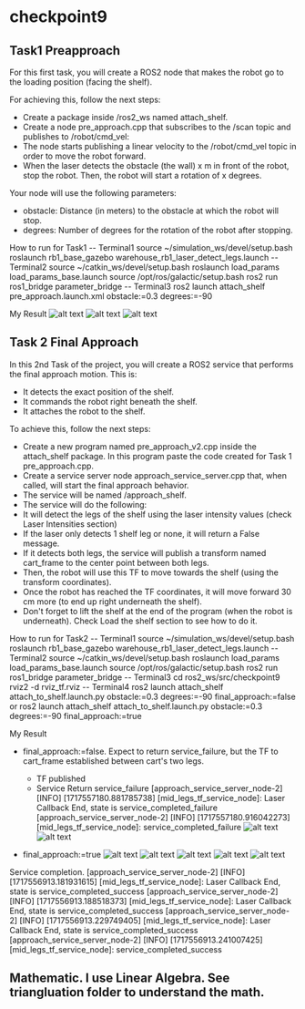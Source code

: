 # checkpoint9

## Task1 Preapproach

For this first task, you will create a ROS2 node that makes the robot go to the loading position (facing the shelf).

For achieving this, follow the next steps:

- Create a package inside /ros2_ws named attach_shelf.
- Create a node pre_approach.cpp that subscribes to the /scan topic and publishes to /robot/cmd_vel:
- The node starts publishing a linear velocity to the /robot/cmd_vel topic in order to move the robot forward.
- When the laser detects the obstacle (the wall) x m in front of the robot, stop the robot. Then, the robot will start a rotation of x degrees.

Your node will use the following parameters:

- obstacle: Distance (in meters) to the obstacle at which the robot will stop.
- degrees: Number of degrees for the rotation of the robot after stopping.

How to run for Task1
-- Terminal1
source ~/simulation_ws/devel/setup.bash
roslaunch rb1_base_gazebo warehouse_rb1_laser_detect_legs.launch
-- Terminal2
source ~/catkin_ws/devel/setup.bash
roslaunch load_params load_params_base.launch
source /opt/ros/galactic/setup.bash
ros2 run ros1_bridge parameter_bridge
-- Terminal3
ros2 launch attach_shelf pre_approach.launch.xml obstacle:=0.3 degrees:=-90

My Result
![alt text](checkpoint9_task1_robot_coming_in_rviz.png)
![alt text](checkpoint9_task1_robot_arrived.png)
![alt text](checkpoint9_requirement_task1)

## Task 2   Final Approach 
In this 2nd Task of the project, you will create a ROS2 service that performs the final approach motion. This is:

- It detects the exact position of the shelf.
- It commands the robot right beneath the shelf.
- It attaches the robot to the shelf.


To achieve this, follow the next steps:
- Create a new program named pre_approach_v2.cpp inside the attach_shelf package. In this program paste the code created for Task 1 pre_approach.cpp.
- Create a service server node approach_service_server.cpp that, when called, will start the final approach behavior.
- The service will be named /approach_shelf.
- The service will do the following:
- It will detect the legs of the shelf using the laser intensity values (check Laser Intensities section)
- If the laser only detects 1 shelf leg or none, it will return a False message.
- If it detects both legs, the service will publish a transform named cart_frame to the center point between both legs.
- Then, the robot will use this TF to move towards the shelf (using the transform coordinates).
- Once the robot has reached the TF coordinates, it will move forward 30 cm more (to end up right underneath the shelf).
- Don't forget to lift the shelf at the end of the program (when the robot is underneath). Check Load the shelf section to see how to do it.


How to run for Task2
-- Terminal1
source ~/simulation_ws/devel/setup.bash
roslaunch rb1_base_gazebo warehouse_rb1_laser_detect_legs.launch
-- Terminal2
source ~/catkin_ws/devel/setup.bash
roslaunch load_params load_params_base.launch
source /opt/ros/galactic/setup.bash
ros2 run ros1_bridge parameter_bridge
-- Terminal3
cd ros2_ws/src/checkpoint9
rviz2 -d rviz_tf.rviz
-- Terminal4
ros2 launch attach_shelf attach_to_shelf.launch.py obstacle:=0.3 degrees:=-90 final_approach:=false
or
ros2 launch attach_shelf attach_to_shelf.launch.py obstacle:=0.3 degrees:=-90 final_approach:=true


My Result
- final_approach:=false. Expect to return service_failure, but the TF to cart_frame established between cart's two legs.
   - TF published
   - Service Return service_failure
[approach_service_server_node-2] [INFO] [1717557180.881785738] [mid_legs_tf_service_node]: Laser Callback End, state is service_completed_failure
[approach_service_server_node-2] [INFO] [1717557180.916042273] [mid_legs_tf_service_node]: service_completed_failure
![alt text](false_service.png)
![alt text](false_service2.png)


- final_approach:=true
![alt text](checkpoint9_task21_robot_published_TF_and_Returnfailed.png)
![alt text](checkpoint9_task2_robot_moving_to_TF.png)
![alt text](checkpoint9_task2_robot_moving_30cm_beyond_TF.png)
![alt text](checkpoint9_task2_robot_arrived_30cm_and_lift.png)
![alt text](checkpoint9_task2_robot_lift_cart.png)

Service completion.
[approach_service_server_node-2] [INFO] [1717556913.181931615] [mid_legs_tf_service_node]: Laser Callback End, state is service_completed_success
[approach_service_server_node-2] [INFO] [1717556913.188518373] [mid_legs_tf_service_node]: Laser Callback End, state is service_completed_success
[approach_service_server_node-2] [INFO] [1717556913.229749405] [mid_legs_tf_service_node]: Laser Callback End, state is service_completed_success
[approach_service_server_node-2] [INFO] [1717556913.241007425] [mid_legs_tf_service_node]: service_completed_success


## Mathematic. I use Linear Algebra. See triangluation folder to understand the math.
